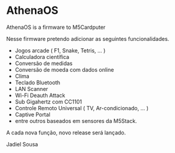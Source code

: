 # AthenaOS
AthenaOS is a firmware to M5Cardputer

Nesse firmware pretendo adicionar as seguintes funcionalidades.
- Jogos arcade ( F1, Snake, Tetris, ... )
- Calculadora científica
- Conversão de medidas
- Conversão de moeda com dados online
- Clima
- Teclado Bluetooth
- LAN Scanner
- Wi-Fi Deauth Attack
- Sub Gigahertz com CC1101
- Controle Remoto Universal ( TV, Ar-condicionado, ... )
- Captive Portal
- entre outros baseados em sensores da M5Stack.

A cada nova função, novo release será lançado.

Jadiel Sousa

